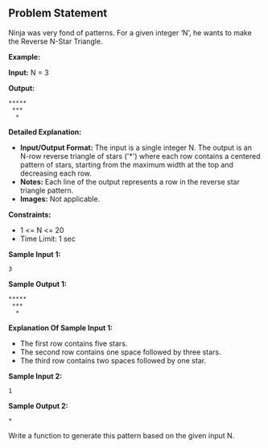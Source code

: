 ## Problem Statement

Ninja was very fond of patterns. For a given integer ‘N’, he wants to make the Reverse N-Star Triangle.

**Example:**

**Input:** N = 3

**Output:**
```
*****
 ***
  *
```

**Detailed Explanation:**

- **Input/Output Format:** The input is a single integer N. The output is an N-row reverse triangle of stars ('*') where each row contains a centered pattern of stars, starting from the maximum width at the top and decreasing each row.
- **Notes:** Each line of the output represents a row in the reverse star triangle pattern.
- **Images:** Not applicable.

**Constraints:**
- 1 <= N <= 20
- Time Limit: 1 sec

**Sample Input 1:**
```
3
```

**Sample Output 1:**
```
*****
 ***
  *
```

**Explanation Of Sample Input 1:**

- The first row contains five stars.
- The second row contains one space followed by three stars.
- The third row contains two spaces followed by one star.

**Sample Input 2:**
```
1
```

**Sample Output 2:**
```
*
```

Write a function to generate this pattern based on the given input N.